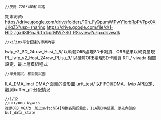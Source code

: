     //灰階 720*480柏油路
 期末測資: https://drive.google.com/drive/folders/10h_FyQpumWIPwY1orbRpPVPpx0XJKqZ6?usp=sharing https://drive.google.com/file/d/1-HID_agx68lPmJRrtrdaprMWZ-S0_RSr/view?usp=drivesdk   
    
    //xilinx平台搭建的專案內容
lwip_v2_SD_24row_Host_1_8/  以軟體ORB處理SD卡測資、ORB結果以網頁呈現
PL_lwip_v2_Host_24row_PLisu_9/  以硬體ORB處理SD卡測資
RTL/ vivado 相關設定、最上層模組程式

    //單元測試、相關測試圖
ILA_DMA_img/ DMA介面測的波形圖
unit_test/  以FIFO測DMA、lwip API設定、觀測buffer_ptr分配情況

    //1/12
    //RTL/ORB bypass
    從原ORB_VGA改，加上switch[4]切換各階段輸出，ILA測DMA延遲、原先內部的buf_data_state